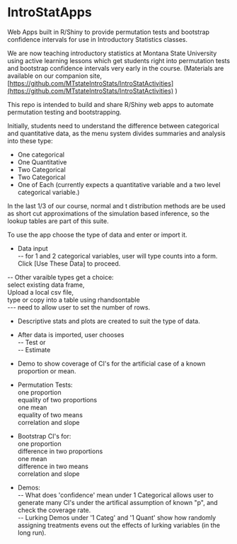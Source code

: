 # IntroStatApps #

Web Apps built in R/Shiny to provide permutation tests and bootstrap confidence intervals for use in Introductory Statistics classes.


We are now teaching introductory statistics at Montana State
University using active learning lessons which get students right
into permutation tests and bootstrap confidence intervals very early
in the course.  (Materials are available on our companion site, [https://github.com/MTstateIntroStats/IntroStatActivities](https://github.com/MTstateIntroStats/IntroStatActivities) )  

This repo is intended to build and share R/Shiny web apps to automate
permutation testing and bootstrapping.  

Initially, students need to understand the difference between categorical and quantitative data, as the menu system divides summaries and analysis into these type:  
  - One categorical  
  - One Quantitative  
  - Two Categorical  
  - Two Categorical  
  - One of Each  (currently expects a quantitative variable and a two level categorical variable.)

In the last 1/3  of our course, normal and t distribution methods are
be used as short cut approximations of the simulation based
inference, so the lookup tables are part of this suite.  

To use the app choose the type of data and enter or import it.

 * Data input  
  -- for 1 and 2 categorical variables, user will type counts into a form.  
      Click [Use These Data] to proceed.  

  -- Other varaible types get a choice:  
     select existing data frame,   
     Upload a local csv file,  
     type or copy into a table using rhandsontable  
       --- need to allow user to set the number of rows.

 * Descriptive stats and plots are created to suit the type of data.

 * After data is imported, user chooses  
  -- Test  or  
  -- Estimate  
 
 * Demo to show coverage of CI's for the artificial case of a known proportion or mean.  

 * Permutation Tests:  
   one proportion  
   equality of two proportions  
   one mean  
   equality of two means  
   correlation and slope  
   
 * Bootstrap CI's for:  
   one proportion  
   difference in two proportions  
   one mean  
   difference in two means  
   correlation and slope  

 *  Demos:  
  -- What does 'confidence' mean under 1 Categorical allows user to generate many CI's under the artifical assumption of known "p", and check the coverage rate.  
  -- Lurking Demos under '1 Categ' and '1 Quant' show how randomly assigning treatments evens out the effects of lurking variables (in the long run).  
